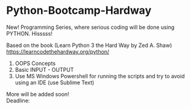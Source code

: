 # Python-Bootcamp-Hardway
New! Programming Series, where serious coding will be done using PYTHON. Hisssss!

Based on the book (Learn Python 3 the Hard Way by Zed A. Shaw) https://learncodethehardway.org/python/

1. OOPS Concepts
2. Basic INPUT - OUTPUT
3. Use MS Windows Powershell for running the scripts and try to avoid using an IDE (use Sublime Text)

More will be added soon! </br>
Deadline:
